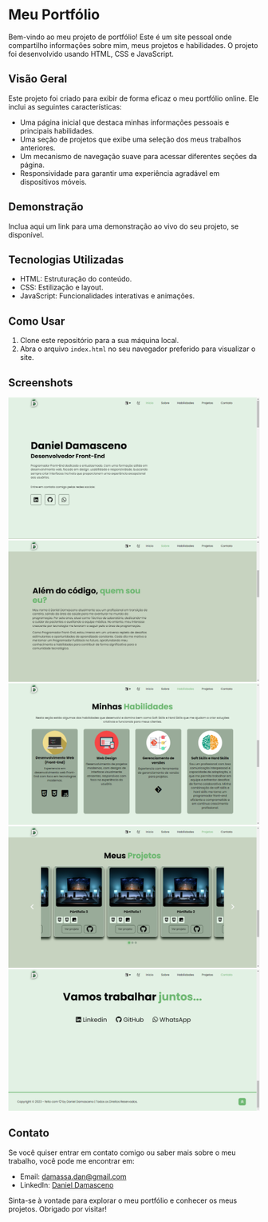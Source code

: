 # Meu Portfólio

Bem-vindo ao meu projeto de portfólio! Este é um site pessoal onde compartilho informações sobre mim, meus projetos e habilidades. O projeto foi desenvolvido usando HTML, CSS e JavaScript.

## Visão Geral

Este projeto foi criado para exibir de forma eficaz o meu portfólio online. Ele inclui as seguintes características:

- Uma página inicial que destaca minhas informações pessoais e principais habilidades.
- Uma seção de projetos que exibe uma seleção dos meus trabalhos anteriores.
- Um mecanismo de navegação suave para acessar diferentes seções da página.
- Responsividade para garantir uma experiência agradável em dispositivos móveis.

## Demonstração

Inclua aqui um link para uma demonstração ao vivo do seu projeto, se disponível.

## Tecnologias Utilizadas

- HTML: Estruturação do conteúdo.
- CSS: Estilização e layout.
- JavaScript: Funcionalidades interativas e animações.

## Como Usar

1. Clone este repositório para a sua máquina local.
2. Abra o arquivo `index.html` no seu navegador preferido para visualizar o site.

## Screenshots

![Home section](./assets/images//home.png)
![About section](./assets/images/about.png)
![Skills section](./assets/images/skills.png)
![Project section](./assets/images/projects.png)
![Contact section](./assets/images/contact.png)

## Contato

Se você quiser entrar em contato comigo ou saber mais sobre o meu trabalho, você pode me encontrar em:

- Email: [damassa.dan@gmail.com](mailto:daniel@gmail.com)
- LinkedIn: [Daniel Damasceno](https://www.linkedin.com/in/danieldamascenodev/)

Sinta-se à vontade para explorar o meu portfólio e conhecer os meus projetos. Obrigado por visitar!
